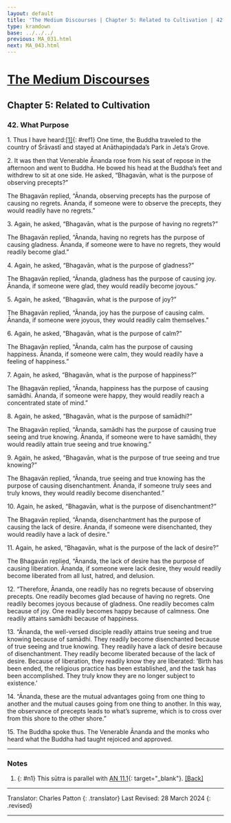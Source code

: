 ```yaml
---
layout: default
title: 'The Medium Discourses | Chapter 5: Related to Cultivation | 42. What Purpose'
type: kramdown
base: ../../../
previous: MA_031.html
next: MA_043.html
---
```


# [The Medium Discourses](index.html)
## Chapter 5: Related to Cultivation
### 42. What Purpose

1\. Thus I have heard:[\[1\]](#n1){: #ref1} One time, the Buddha traveled to the country of Śrāvastī and stayed at Anāthapiṇḍada’s Park in Jeta’s Grove.

2\. It was then that Venerable Ānanda rose from his seat of repose in the afternoon and went to Buddha. He bowed his head at the Buddha’s feet and withdrew to sit at one side. He asked, “Bhagavān, what is the purpose of observing precepts?”

The Bhagavān replied, “Ānanda, observing precepts has the purpose of causing no regrets. Ānanda, if someone were to observe the precepts, they would readily have no regrets.”

3\. Again, he asked, “Bhagavān, what is the purpose of having no regrets?”

The Bhagavān replied, “Ānanda, having no regrets has the purpose of causing gladness. Ānanda, if someone were to have no regrets, they would readily become glad.”

4\. Again, he asked, “Bhagavān, what is the purpose of gladness?”

The Bhagavān replied, “Ānanda, gladness has the purpose of causing joy. Ānanda, if someone were glad, they would readily become joyous.”

5\. Again, he asked, “Bhagavān, what is the purpose of joy?”

The Bhagavān replied, “Ānanda, joy has the purpose of causing calm. Ānanda, if someone were joyous, they would readily calm themselves.”

6\. Again, he asked, “Bhagavān, what is the purpose of calm?”

The Bhagavān replied, “Ānanda, calm has the purpose of causing happiness. Ānanda, if someone were calm, they would readily have a feeling of happiness.”

7\. Again, he asked, “Bhagavān, what is the purpose of happiness?”

The Bhagavān replied, “Ānanda, happiness has the purpose of causing samādhi. Ānanda, if someone were happy, they would readily reach a concentrated state of mind.”

8\. Again, he asked, “Bhagavān, what is the purpose of samādhi?”

The Bhagavān replied, “Ānanda, samādhi has the purpose of causing true seeing and true knowing. Ānanda, if someone were to have samādhi, they would readily attain true seeing and true knowing.”

9\. Again, he asked, “Bhagavān, what is the purpose of true seeing and true knowing?”

The Bhagavān replied, “Ānanda, true seeing and true knowing has the purpose of causing disenchantment. Ānanda, if someone truly sees and truly knows, they would readily become disenchanted.”

10\. Again, he asked, “Bhagavān, what is the purpose of disenchantment?”

The Bhagavān replied, “Ānanda, disenchantment has the purpose of causing the lack of desire. Ānanda, if someone were disenchanted, they would readily have a lack of desire.”

11\. Again, he asked, “Bhagavān, what is the purpose of the lack of desire?”

The Bhagavān replied, “Ānanda, the lack of desire has the purpose of causing liberation. Ānanda, if someone were lack desire, they would readily become liberated from all lust, hatred, and delusion.

12\. “Therefore, Ānanda, one readily has no regrets because of observing precepts. One readily becomes glad because of having no regrets. One readily becomes joyous because of gladness. One readily becomes calm because of joy. One readily becomes happy because of calmness. One readily attains samādhi because of happiness.

13\. “Ānanda, the well-versed disciple readily attains true seeing and true knowing because of samādhi. They readily become disenchanted because of true seeing and true knowing. They readily have a lack of desire because of disenchantment. They readily become liberated because of the lack of desire. Because of liberation, they readily know they are liberated: ‘Birth has been ended, the religious practice has been established, and the task has been accomplished. They truly know they are no longer subject to existence.’

14\. “Ānanda, these are the mutual advantages going from one thing to another and the mutual causes going from one thing to another. In this way, the observance of precepts leads to what’s supreme, which is to cross over from this shore to the other shore.”

15\. The Buddha spoke thus. The Venerable Ānanda and the monks who heard what the Buddha had taught rejoiced and approved.

---

### Notes

1. {: #n1} This sūtra is parallel with [AN 11.1](https://suttacentral.net/an11.1){: target="_blank"}. [\[Back\]](#ref1)

---

Translator: Charles Patton
{: .translator}
Last Revised: 28 March 2024
{: .revised}

---